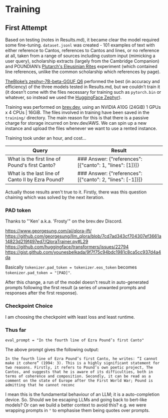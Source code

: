 # Training

## First Attempt

Based on testing (notes in Results.md), it became clear the model required some fine-tuning. `dataset.jsonl` was created - 101 examples of text with either reference to Cantos, references to Cantos and lines, or no reference at all, taken from a range of sources including custom input (mimicking a user query), scholarship extracts (largely from the Cambridge Companion) and POUNDIAN’s [Plutarch's Eleusinian Rites](https://poundian.com/experiment/Plutarch's%20Eleusinian%20Rites) experiment (which contained line references, unlike the common scholarship which references by page).

[TheBloke’s zephyr-7B-beta-GGUF Q6](https://huggingface.co/TheBloke/zephyr-7B-beta-GGUF) performed the best (in accuracy and efficiency) of the three models tested in Results.md, but we couldn’t train it (it doesn’t come with the files necessary for training such as `pytorch.bin` or whatever, so instead we used the [HuggingFace Zephyr](https://huggingface.co/HuggingFaceH4/zephyr-7b-beta)).

Training was performed on [brev.dev](https://brev.dev), using an NVIDIA A10G (24GiB) 1 GPUs x 4 CPUs | 16GiB. The files involved in training have been saved in the `training/` directory. The main reason for this is that there is a passive charge for storage incurred on brev.dev/AWS. We can spin up a new instance and upload the files whenever we want to use a rented instance.

Training took under an hour, and cost...

Query | Result
--- | ---
What is the first line of Pound's first Canto? | ### Answer: {"references": [{"canto": 1, "lines": [1]}]}
What is the last line of Canto II by Ezra Pound? |  ### Answer: {"references": [{"canto": 2, "lines": [-1]}]}

Actually those results aren't true to it. Firstly, there was this question chaining which was solved by the next iteration.

### PAD token

Thanks to "'Ken' a.k.a. 'Frosty'" on the brev.dev Discord.

https://www.georgesung.com/ai/qlora-ift/
https://github.com/georgesung/llm_qlora/blob/7cd7ad343cf704307ef3661a14823d219f497ed7/QloraTrainer.py#L29
https://github.com/huggingface/transformers/issues/22794
https://gist.github.com/younesbelkada/9f7f75c94bdc1981c8ca5cc937d4a4da

Basically `tokenizer.pad_token = tokenizer.eos_token` becomes `tokenizer.pad_token = "[PAD]"`.

After this change, a run of the model doesn't result in auto-generated prompts following the first result (a series of unwanted prompts and responses after the first response).

### Checkpoint Choice

I am choosing the checkpoint with least loss and least runtime.

### Thus far

```
eval_prompt = "In the fourth line of Ezra Pound’s first Canto"
```

The above prompt gives the following output:

```
In the fourth line of Ezra Pound’s first Canto, he writes: “I cannot make it cohere” (1994: 3). This is a highly significant statement for two reasons. Firstly, it refers to Pound’s own poetic project, The Cantos, and suggests that he is aware of its difficulties, both in terms of coherence and composition. Secondly, it can be read as a comment on the state of Europe after the First World War; Pound is admitting that he cannot reconc
```

I mean this is the fundamental behaviour of an LLM; it is a auto-completion device. So. Should we be escaping LLMs and going back to bert-like models? Or can we build a better context to avoid this? e.g. we were wrapping prompts in `"` to emphasise them being quotes over prompts.